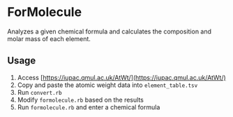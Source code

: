 # ForMolecule
Analyzes a given chemical formula and calculates the composition and molar mass of each element.

## Usage

1. Access [https://iupac.qmul.ac.uk/AtWt/](https://iupac.qmul.ac.uk/AtWt/)  
2. Copy and paste the atomic weight data into `element_table.tsv`  
3. Run `convert.rb`  
4. Modify `formolecule.rb` based on the results  
5. Run `formolecule.rb` and enter a chemical formula
